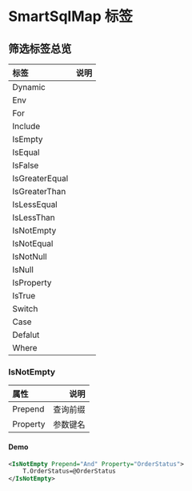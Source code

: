 # SmartSqlMap 标签

## 筛选标签总览
| 标签       |    说明   | 
| :--------- | --------:| 
| Dynamic    |          |  
| Env        |          |  
| For        |          | 
| Include        |          | 
| IsEmpty        |          | 
| IsEqual        |          | 
| IsFalse        |          | 
| IsGreaterEqual        |          | 
| IsGreaterThan        |          | 
| IsLessEqual        |          | 
| IsLessThan        |          | 
| IsNotEmpty        |          | 
| IsNotEqual        |          | 
| IsNotNull        |          | 
| IsNull        |          | 
| IsProperty        |          | 
| IsTrue        |          | 
| Switch        |          | 
| Case        |          | 
| Defalut        |          | 
| Where        |          | 

### IsNotEmpty
| 属性       |    说明   | 
| :--------- | --------:| 
| Prepend    |    查询前缀      |  
| Property   |  参数键名        |  

#### Demo
``` xml
<IsNotEmpty Prepend="And" Property="OrderStatus">
    T.OrderStatus=@OrderStatus
</IsNotEmpty>
```